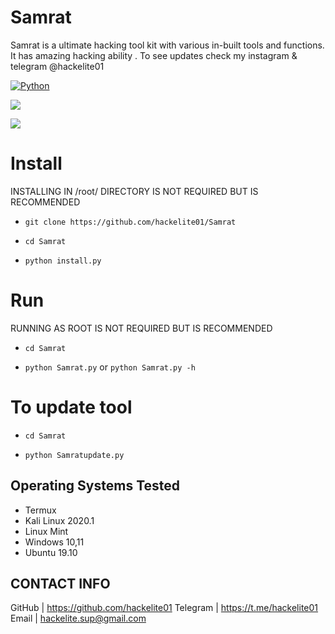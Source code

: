 # Samrat
Samrat is a ultimate hacking tool kit with various in-built tools and functions. It has amazing hacking ability . To see updates check my instagram & telegram @hackelite01

[![Python](https://img.shields.io/badge/Python-yellow.svg)](http://www.python.org/download/)

![](files/1.png)

![](files/2.png)

# Install

INSTALLING IN /root/ DIRECTORY IS NOT REQUIRED BUT IS RECOMMENDED

* `git clone https://github.com/hackelite01/Samrat`

* `cd Samrat`

* `python install.py`

# Run

RUNNING AS ROOT IS NOT REQUIRED BUT IS RECOMMENDED

 * `cd Samrat`
 
 * `python Samrat.py` or `python Samrat.py -h`
 
 # To update tool
 
 * `cd Samrat`
 
 * `python Samratupdate.py`

## Operating Systems Tested

- Termux
- Kali Linux 2020.1
- Linux Mint 
- Windows 10,11
- Ubuntu 19.10


## CONTACT INFO


GitHub   | https://github.com/hackelite01
Telegram | https://t.me/hackelite01
Email	 | hackelite.sup@gmail.com

